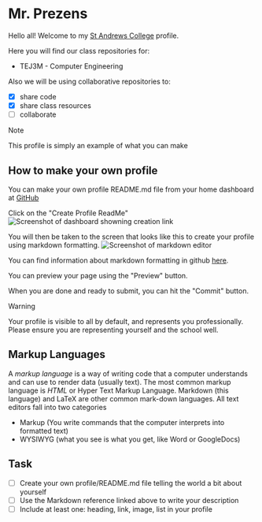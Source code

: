 # Mr. Prezens

Hello all!
Welcome to my [St Andrews College](https://www.sac.on.ca/) profile.

Here you will find our class repositories for:
- TEJ3M - Computer Engineering

Also we will be using collaborative repositories to:
- [x] share code
- [x] share class resources
- [ ] collaborate

> [!NOTE]
> This profile is simply an example of what you can make

## How to make your own profile
You can make your own profile README.md file from your home dashboard at [GitHub](https://github.com/)

Click on the "Create Profile ReadMe"
![Screenshot of dashboard showning creation link](../blob/main/2324-TEJ3M-5-1-GithubSetup.png)

You will then be taken to the screen that looks like this to create your profile using markdown formatting.
![Screenshot of markdown editor](../blob/main/2324-TEJ3M-5-1-MarkdownEditor.png)

You can find information about markdown formatting in github [here](https://docs.github.com/en/get-started/writing-on-github/getting-started-with-writing-and-formatting-on-github/basic-writing-and-formatting-syntax#images).

You can preview your page using the "Preview" button.

When you are done and ready to submit, you can hit the "Commit" button. 

> [!WARNING]
> Your profile is visible to all by default, and represents you professionally. Please ensure you are representing yourself and the school well.

## Markup Languages
A *markup language* is a way of writing code that a computer understands and can use to render data (usually text). The most common markup language is *HTML* or Hyper Text Markup Language. Markdown (this language)
and LaTeX are other common mark-down languages. All text editors fall into two categories
- Markup (You write commands that the computer interprets into formatted text)
- WYSIWYG (what you see is what you get, like Word or GoogleDocs)
 
## Task
- [ ] Create your own profile/README.md file telling the world a bit about yourself
- [ ] Use the Markdown reference linked above to write your description
- [ ] Include at least one: heading, link, image, list in your profile

<!---
DrLawrenceSAC/DrLawrenceSAC is a ✨ special ✨ repository because its `README.md` (this file) appears on your GitHub profile.
You can click the Preview link to take a look at your changes.
--->

